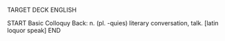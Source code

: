 TARGET DECK
ENGLISH

START
Basic
Colloquy
Back: n. (pl. -quies) literary conversation, talk. [latin loquor speak]
END
